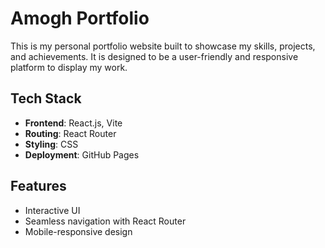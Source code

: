 # Amogh Portfolio

This is my personal portfolio website built to showcase my skills, projects, and achievements. It is designed to be a user-friendly and responsive platform to display my work.

## Tech Stack
- **Frontend**: React.js, Vite
- **Routing**: React Router
- **Styling**: CSS
- **Deployment**: GitHub Pages

## Features
- Interactive UI
- Seamless navigation with React Router
- Mobile-responsive design
